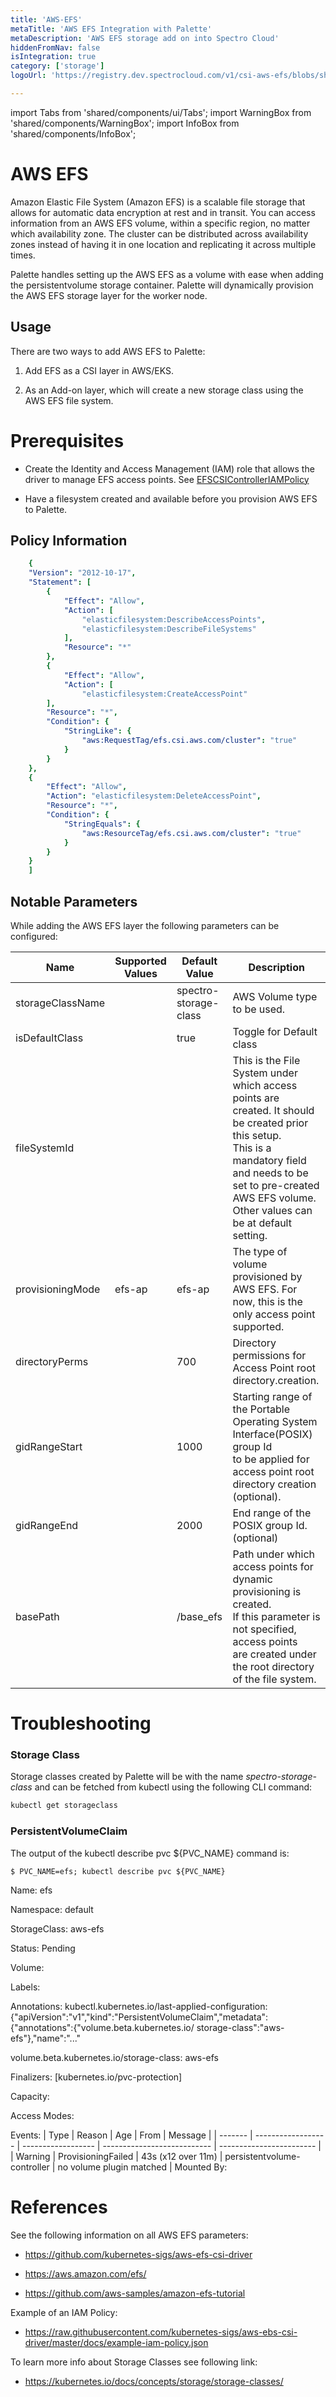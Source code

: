 ```yaml
---
title: 'AWS-EFS'
metaTitle: 'AWS EFS Integration with Palette'
metaDescription: 'AWS EFS storage add on into Spectro Cloud'
hiddenFromNav: false
isIntegration: true
category: ['storage']
logoUrl: 'https://registry.dev.spectrocloud.com/v1/csi-aws-efs/blobs/sha256:5d1eb98bb847489f341beda1407c14442854ab8e5910d0cc8da1a63636057927?type=image/png'

---
```


import Tabs from 'shared/components/ui/Tabs';
import WarningBox from 'shared/components/WarningBox';
import InfoBox from 'shared/components/InfoBox';



# AWS EFS

Amazon Elastic File System (Amazon EFS) is a scalable file storage that allows for automatic data encryption at rest and in transit. You can access information from an AWS EFS volume, within a specific region, no matter which availability zone. The cluster can be distributed across availability zones instead of having it in one location and replicating it across multiple times.

Palette handles setting up the AWS EFS as a volume with ease when adding the persistentvolume storage container. Palette will dynamically provision the AWS EFS storage layer for the worker node. 

## Usage

There are two ways to add AWS EFS to Palette:

1. Add EFS as a CSI layer in AWS/EKS.


2. As an Add-on layer, which will create a new storage class using the AWS EFS file system.


# Prerequisites

- Create the Identity and Access Management (IAM) role that allows the driver to manage EFS access points. See [EFSCSIControllerIAMPolicy](https://aws.amazon.com/blogs/containers/introducing-efs-csi-dynamic-provisioning/)


- Have a filesystem created and available before you provision AWS EFS to Palette.


## Policy Information

```yaml
    {
    "Version": "2012-10-17",
    "Statement": [
        {
            "Effect": "Allow",
            "Action": [
                "elasticfilesystem:DescribeAccessPoints",
                "elasticfilesystem:DescribeFileSystems"
            ],
            "Resource": "*"
        },
        {
            "Effect": "Allow",
            "Action": [
                "elasticfilesystem:CreateAccessPoint"
        ],
        "Resource": "*",
        "Condition": {
            "StringLike": {
                "aws:RequestTag/efs.csi.aws.com/cluster": "true"
            }
        }
    },
    {
        "Effect": "Allow",
        "Action": "elasticfilesystem:DeleteAccessPoint",
        "Resource": "*",
        "Condition": {
            "StringEquals": {
                "aws:ResourceTag/efs.csi.aws.com/cluster": "true"
            }
        }
    }
    ]
```


## Notable Parameters
While adding the AWS EFS layer the following parameters can be configured: 

| Name             | Supported Values | Default Value         | Description                                                                                                                                                                                                                              |
| ---------------- | ---------------- | --------------------- | ---------------------------------------------------------------------------------------------------------------------------------------------------------------------------------------------------------------------------------------- |
| storageClassName |                  | spectro-storage-class | AWS Volume type to be used.                                                                                                                                                                                                              |
| isDefaultClass   |                  | true                  | Toggle for Default class                                                                                                                                                                                                                 |
| fileSystemId     |                  |                       | This is the File System under which access points are created. It should be created prior this setup. <br /> This is a mandatory field and needs to be set to pre-created AWS EFS volume. <br /> Other values can be at default setting. |
| provisioningMode | efs-ap           | efs-ap                | The type of volume provisioned by AWS EFS. For now, this is the <br /> only access point supported.                                                                                                                                      |
| directoryPerms   |                  | 700                   | Directory permissions for Access Point root directory.creation.                                                                                                                                                                          |
| gidRangeStart    |                  | 1000                  | Starting range of the Portable Operating System Interface(POSIX) group Id <br /> to be applied for access point root directory creation (optional).                                                                                      |
| gidRangeEnd      |                  | 2000                  | End range of the POSIX group Id.(optional)                                                                                                                                                                                               |
| basePath         |                  | /base_efs             | Path under which access points for dynamic provisioning is created. <br /> If this parameter is not specified, access points <br /> are created under the root directory of the file system.                                             |


# Troubleshooting

### Storage Class
Storage classes created by Palette will be with the name *spectro-storage-class* and can be fetched from kubectl using the following CLI command:

```bash
kubectl get storageclass
```

### PersistentVolumeClaim

The output of the kubectl describe pvc ${PVC_NAME} command is:

 `$ PVC_NAME=efs; kubectl describe pvc ${PVC_NAME}`


Name:          efs

Namespace:     default

StorageClass:  aws-efs

Status:        Pending

Volume:

Labels:<none>

Annotations:   kubectl.kubernetes.io/last-applied-configuration:
{"apiVersion":"v1","kind":"PersistentVolumeClaim","metadata":{"annotations":{"volume.beta.kubernetes.io/
storage-class":"aws-efs"},"name":"..."

volume.beta.kubernetes.io/storage-class: aws-efs

Finalizers:    [kubernetes.io/pvc-protection]

Capacity:

Access Modes:

Events:
| Type    | Reason             | Age                | From                        | Message                  |
| ------- | ------------------ | ------------------ | --------------------------- | ------------------------ |
| Warning | ProvisioningFailed | 43s (x12 over 11m) | persistentvolume-controller | no volume plugin matched |
Mounted By:  <none> 



# References

See the following information on all AWS EFS parameters:

- https://github.com/kubernetes-sigs/aws-efs-csi-driver

- https://aws.amazon.com/efs/

- https://github.com/aws-samples/amazon-efs-tutorial



Example of an IAM Policy:

- https://raw.githubusercontent.com/kubernetes-sigs/aws-ebs-csi-driver/master/docs/example-iam-policy.json


To learn more info about Storage Classes see following link:

- https://kubernetes.io/docs/concepts/storage/storage-classes/



